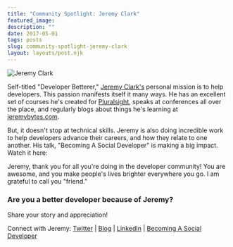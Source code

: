 ```yaml
---
title: "Community Spotlight: Jeremy Clark"
featured_image: 
description: ""
date: 2017-05-01
tags: posts
slug: community-spotlight-jeremy-clark
layout: layouts/post.njk
---
```




![Jeremy Clark](/content/images/2017/05/jeremy-clark.png)

Self-titled "Developer Betterer," [Jeremy Clark's](https://twitter.com/jeremybytes) personal mission is to help developers. This passion manifests itself it many ways. He has an excellent set of courses he's created for [Pluralsight](https://www.pluralsight.com/authors/jeremy-clark), speaks at conferences all over the place, and regularly blogs about things he's learning at [jeremybytes.com](http://www.jeremybytes.com/).

But, it doesn't stop at technical skills. Jeremy is also doing incredible work to help developers advance their careers, and how they relate to one another. His talk, "Becoming A Social Developer" is making a big impact. Watch it here:

Jeremy, thank you for all you're doing in the developer community! You are awesome, and you make people's lives brighter everywhere you go. I am grateful to call you "friend."

### Are you a better developer because of Jeremy?

Share your story and appreciation!

Connect with Jeremy: [Twitter](https://twitter.com/jeremybytes) | [Blog](http://www.jeremybytes.com/) | [LinkedIn](https://www.linkedin.com/in/jeremy-clark-21a6822/) | [Becoming A Social Developer](http://www.becomingasocialdeveloper.com/)




